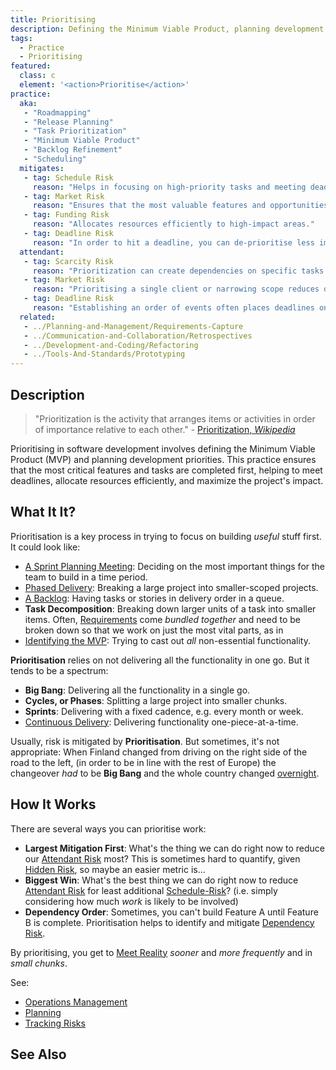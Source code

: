 ```yaml
---
title: Prioritising
description: Defining the Minimum Viable Product, planning development priorities or schedules.
tags: 
  - Practice
  - Prioritising
featured: 
  class: c
  element: '<action>Prioritise</action>'
practice:
  aka: 
   - "Roadmapping"
   - "Release Planning"
   - "Task Prioritization"
   - "Minimum Viable Product"
   - "Backlog Refinement"
   - "Scheduling"
  mitigates:
   - tag: Schedule Risk
     reason: "Helps in focusing on high-priority tasks and meeting deadlines."
   - tag: Market Risk
     reason: "Ensures that the most valuable features and opportunities are addressed first."
   - tag: Funding Risk
     reason: "Allocates resources efficiently to high-impact areas."
   - tag: Deadline Risk
     reason: "In order to hit a deadline, you can de-prioritise less important work."
  attendant:
   - tag: Scarcity Risk
     reason: "Prioritization can create dependencies on specific tasks or features."
   - tag: Market Risk
     reason: "Prioritising a single client or narrowing scope reduces diversification, increasing exposure to changes in the market." 
   - tag: Deadline Risk
     reason: "Establishing an order of events often places deadlines on the earlier events completing or the later events starting."
  related:
   - ../Planning-and-Management/Requirements-Capture
   - ../Communication-and-Collaboration/Retrospectives
   - ../Development-and-Coding/Refactoring
   - ../Tools-And-Standards/Prototyping
---
```


<PracticeIntro details={frontMatter} /> 

## Description

> "Prioritization is the activity that arranges items or activities in order of importance relative to each other." - [Prioritization, _Wikipedia_](https://en.wikipedia.org/wiki/Prioritization)

Prioritising in software development involves defining the Minimum Viable Product (MVP) and planning development priorities. This practice ensures that the most critical features and tasks are completed first, helping to meet deadlines, allocate resources efficiently, and maximize the project's impact.

## What It It?

Prioritisation is a key process in trying to focus on building _useful_ stuff first.   It could look like:

 - [A Sprint Planning Meeting](/tags/Agile): Deciding on the most important things for the team to build in a time period.
 - [Phased Delivery](/methods/Waterfall): Breaking a large project into smaller-scoped projects.
 - [A Backlog](/methods/Lean): Having tasks or stories in delivery order in a queue.
 - **Task Decomposition**:  Breaking down larger units of a task into smaller items.  Often, [Requirements](Requirements-Capture) come _bundled together_ and need to be broken down so that we work on just the most vital parts, as in
 - [Identifying the MVP](https://en.wikipedia.org/wiki/Minimum_viable_product): Trying to cast out _all_ non-essential functionality.    
 
**Prioritisation** relies on not delivering all the functionality in one go.  But it tends to be a spectrum:

- **Big Bang**:  Delivering all the functionality in a single go.
- **Cycles, or Phases**:  Splitting a large project into smaller chunks.
- **Sprints**: Delivering with a fixed cadence, e.g. every month or week.
- [Continuous Delivery](/methods/DevOps): Delivering functionality one-piece-at-a-time.

Usually, risk is mitigated by **Prioritisation**.  But sometimes, it's not appropriate:  When Finland changed from driving on the right side of the road to the left, (in order to be in line with the rest of Europe) the changeover _had_ to be **Big Bang** and the whole country changed [overnight](https://en.wikipedia.org/wiki/Dagen_H).

## How It Works

There are several ways you can prioritise work:

- **Largest Mitigation First**:  What's the thing we can do right now to reduce our [Attendant Risk](/tags/Attendant-Risk) most?  This is sometimes hard to quantify, given [Hidden Risk](/tags/Hidden-Risk), so maybe an easier metric is...
- **Biggest Win**:  What's the best thing we can do right now to reduce [Attendant Risk](/tags/Attendant-Risk) for least additional [Schedule-Risk](/tags/Schedule-Risk)?  (i.e. simply considering how much *work* is likely to be involved)
- **Dependency Order**:  Sometimes, you can't build Feature A until Feature B is complete.   Prioritisation helps to identify and mitigate [Dependency Risk](/tags/Dependency-Risk).

By prioritising, you get to [Meet Reality](/thinking/Meeting-Reality) _sooner_ and _more frequently_ and in _small chunks_.


See:
 - [Operations Management](/risks/Operational-Risk#operations-management)
 - [Planning](/risks/Operational-Risk#planning)
 - [Tracking Risks](/thinking/Track-Risk#visualising-risks)


## See Also

<TagList tag="Prioritising" />

